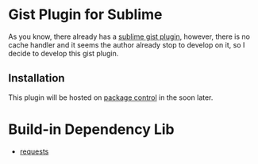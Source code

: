 # Gist Plugin for Sublime
As you know, there already has a <a href="https://github.com/condemil/Gist">sublime gist plugin</a>, however, there is no cache handler and it seems the author already stop to develop on it, so I decide to develop this gist plugin.

## Installation
This plugin will be hosted on [package control](https://sublime.wbond.net/packages/HaoGist) in the soon later.

# Build-in Dependency Lib
+ [requests](https://github.com/kennethreitz/requests)
